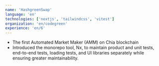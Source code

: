 ```yaml
---
name: 'HashgreenSwap'
language: 'en'
technologies: ['nextjs', 'tailwindcss', 'vitest']
organization: 'en/codegreen'
experience: 'en/6'
---
```


- The first Automated Market Maker (AMM) on Chia blockchain
- Introduced the monorepo tool, Nx, to maintain product and unit tests, end-to-end tests, loading tests, and UI libraries separately while ensuring greater maintainability.
